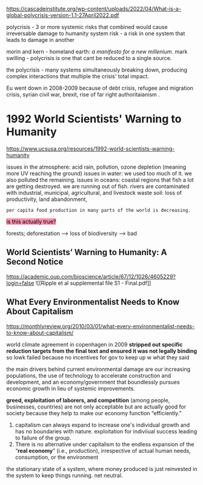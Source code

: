 
https://cascadeinstitute.org/wp-content/uploads/2022/04/What-is-a-global-polycrisis-version-1.1-27April2022.pdf

polycrisis - 3 or more systemic risks that combined would cause irreversable damage to humanity
system risk - a risk in one system that leads to damage in another

morin and kern - homeland earth: *a manifesto for a new millenium*. 
mark swilling - polycrisis is one that cant be reduced to a single source. 

the polycrisis - many systems simultaneously breaking down, producing complex interactions that multiple the crisis' total impact. 

Eu went down in 2008-2009 because of debt crisis, refugee and migration crisis, syrian civil war, brexit, rise of far right authoritaianism .

# 1992 World Scientists' Warning to Humanity
https://www.ucsusa.org/resources/1992-world-scientists-warning-humanity

issues in the atmosphere: acid rain, pollution, ozone depletion (meaning more UV reaching the ground)
issues in water: we used too much of it. we also polluted the remaining. 
issues in oceans: coastal regions that fish a lot are getting destroyed. we are running out of fish. rivers are contaminated with industrial, municipal, agricultural, and livestock waste
soil: loss of productivity, land abandonment, 

	per capita food production in many parts of the world is decreasing. 
<mark style="background: #FF5582A6;">is this actually true?</mark>

forests; deforestation --> loss of biodiversity --> bad

## World Scientists’ Warning to Humanity: A Second Notice
https://academic.oup.com/bioscience/article/67/12/1026/4605229?login=false
![[Ripple et al supplemental file S1 - Final.pdf]]


## What Every Environmentalist Needs to Know About Capitalism
https://monthlyreview.org/2010/03/01/what-every-environmentalist-needs-to-know-about-capitalism/

world climate agreement in copenhagen in 2009 
**stripped out specific reduction targets from the final text and ensured it was not legally binding**
so lowk failed because no incentives for gov to keep up w what they said


the main drivers behind current environmental damage are our increasing populations, the use of technology to accelerate construction and development, and an economy/government that boundlessly pursues economic growth in lieu of systemic improvements. 


**greed, exploitation of laborers, and competition** (among people, businesses, countries) are not only acceptable but are actually good for society because they help to make our economy function “efficiently.”

1. capitalism can always expand to increase one's individual growth and has no boundaries with nature. exploitation for indiviiual success leading to failure of the group. 
2. There is no alternative under capitalism to the endless expansion of the “**real economy**” (i.e., production), irrespective of actual human needs, consumption, or the environment

the stationary state of a system, where money produced is just reinvested in the system to keep things running. net neutral. 
